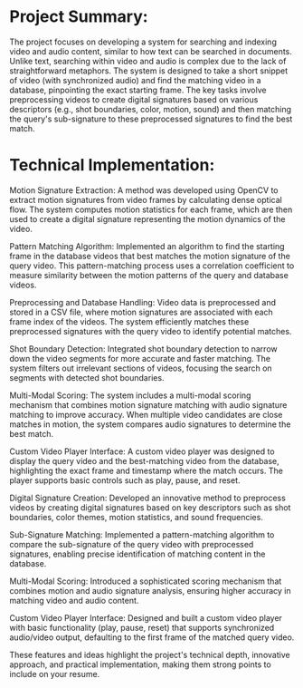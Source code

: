 # Project Summary:

The project focuses on developing a system for searching and indexing video and audio content, similar to how text can be searched in documents. Unlike text, searching within video and audio is complex due to the lack of straightforward metaphors. The system is designed to take a short snippet of video (with synchronized audio) and find the matching video in a database, pinpointing the exact starting frame. The key tasks involve preprocessing videos to create digital signatures based on various descriptors (e.g., shot boundaries, color, motion, sound) and then matching the query's sub-signature to these preprocessed signatures to find the best match.

# Technical Implementation:

Motion Signature Extraction: A method was developed using OpenCV to extract motion signatures from video frames by calculating dense optical flow. The system computes motion statistics for each frame, which are then used to create a digital signature representing the motion dynamics of the video.

Pattern Matching Algorithm: Implemented an algorithm to find the starting frame in the database videos that best matches the motion signature of the query video. This pattern-matching process uses a correlation coefficient to measure similarity between the motion patterns of the query and database videos.

Preprocessing and Database Handling: Video data is preprocessed and stored in a CSV file, where motion signatures are associated with each frame index of the videos. The system efficiently matches these preprocessed signatures with the query video to identify potential matches.

Shot Boundary Detection: Integrated shot boundary detection to narrow down the video segments for more accurate and faster matching. The system filters out irrelevant sections of videos, focusing the search on segments with detected shot boundaries.

Multi-Modal Scoring: The system includes a multi-modal scoring mechanism that combines motion signature matching with audio signature matching to improve accuracy. When multiple video candidates are close matches in motion, the system compares audio signatures to determine the best match.

Custom Video Player Interface: A custom video player was designed to display the query video and the best-matching video from the database, highlighting the exact frame and timestamp where the match occurs. The player supports basic controls such as play, pause, and reset.

Digital Signature Creation: Developed an innovative method to preprocess videos by creating digital signatures based on key descriptors such as shot boundaries, color themes, motion statistics, and sound frequencies.

Sub-Signature Matching: Implemented a pattern-matching algorithm to compare the sub-signature of the query video with preprocessed signatures, enabling precise identification of matching content in the database.

Multi-Modal Scoring: Introduced a sophisticated scoring mechanism that combines motion and audio signature analysis, ensuring higher accuracy in matching video and audio content.

Custom Video Player Interface: Designed and built a custom video player with basic functionality (play, pause, reset) that supports synchronized audio/video output, defaulting to the first frame of the matched query video.

These features and ideas highlight the project's technical depth, innovative approach, and practical implementation, making them strong points to include on your resume.
